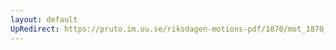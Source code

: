 ```yaml
---
layout: default
UpRedirect: https://pruto.im.uu.se/riksdagen-motions-pdf/1870/mot_1870__ak__201/mot_1870__ak__201-002.pdf
---
```

